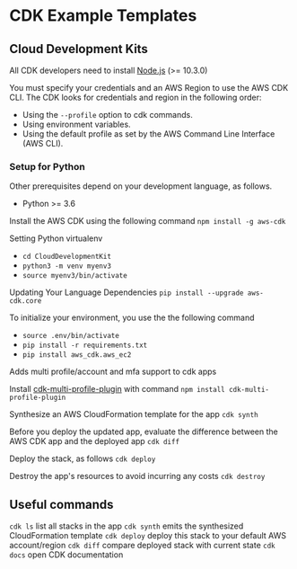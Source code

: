 # CDK Example  Templates

## Cloud Development Kits

All CDK developers need to install [Node.js](https://nodejs.org/en/download/) (>= 10.3.0)

You must specify your credentials and an AWS Region to use the AWS CDK CLI. The CDK looks for credentials and region in the following order:
- Using the `--profile` option to cdk commands.
- Using environment variables.
- Using the default profile as set by the AWS Command Line Interface (AWS CLI).

### Setup for Python

Other prerequisites depend on your development language, as follows.
- Python >= 3.6

Install the AWS CDK using the following command `npm install -g aws-cdk`

Setting Python virtualenv
- `cd CloudDevelopmentKit`
- `python3 -m venv myenv3`
- `source myenv3/bin/activate`

Updating Your Language Dependencies `pip install --upgrade aws-cdk.core`

To initialize your environment, you use the the following command
- `source .env/bin/activate`
- `pip install -r requirements.txt`
- `pip install aws_cdk.aws_ec2`

Adds multi profile/account and mfa support to cdk apps

Install [cdk-multi-profile-plugin](https://github.com/hupe1980/cdk-multi-profile-plugin/blob/master/cdk-multi-profile-plugin/README.md) with command `npm install cdk-multi-profile-plugin`

Synthesize an AWS CloudFormation template for the app `cdk synth`

Before you deploy the updated app, evaluate the difference between the AWS CDK app and the deployed app `cdk diff`

Deploy the stack, as follows `cdk deploy`

Destroy the app's resources to avoid incurring any costs `cdk destroy`

## Useful commands
`cdk ls` list all stacks in the app
`cdk synth` emits the synthesized CloudFormation template
`cdk deploy` deploy this stack to your default AWS account/region
`cdk diff` compare deployed stack with current state
`cdk docs` open CDK documentation
